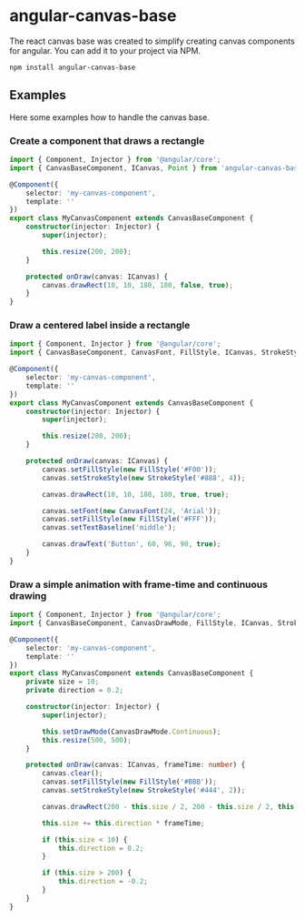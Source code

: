 # angular-canvas-base

The react canvas base was created to simplify creating canvas components for angular. You can add it to your project via NPM.

`npm install angular-canvas-base`

## Examples

Here some examples how to handle the canvas base.

### Create a component that draws a rectangle

```typescript
import { Component, Injector } from '@angular/core';
import { CanvasBaseComponent, ICanvas, Point } from 'angular-canvas-base';

@Component({
    selector: 'my-canvas-component',
    template: ''
})
export class MyCanvasComponent extends CanvasBaseComponent {
    constructor(injector: Injector) {
        super(injector);

        this.resize(200, 200);
    }

    protected onDraw(canvas: ICanvas) {
        canvas.drawRect(10, 10, 180, 180, false, true);
    }
}

```

### Draw a centered label inside a rectangle

```typescript
import { Component, Injector } from '@angular/core';
import { CanvasBaseComponent, CanvasFont, FillStyle, ICanvas, StrokeStyle } from 'angular-canvas-base';

@Component({
    selector: 'my-canvas-component',
    template: ''
})
export class MyCanvasComponent extends CanvasBaseComponent {
    constructor(injector: Injector) {
        super(injector);

        this.resize(200, 200);
    }

    protected onDraw(canvas: ICanvas) {
        canvas.setFillStyle(new FillStyle('#F00'));
        canvas.setStrokeStyle(new StrokeStyle('#888', 4));

        canvas.drawRect(10, 10, 180, 180, true, true);

        canvas.setFont(new CanvasFont(24, 'Arial'));
        canvas.setFillStyle(new FillStyle('#FFF'));
        canvas.setTextBaseline('middle');

        canvas.drawText('Button', 60, 96, 90, true);
    }
}

```

### Draw a simple animation with frame-time and continuous drawing

```typescript
import { Component, Injector } from '@angular/core';
import { CanvasBaseComponent, CanvasDrawMode, FillStyle, ICanvas, StrokeStyle } from 'angular-canvas-base';

@Component({
    selector: 'my-canvas-component',
    template: ''
})
export class MyCanvasComponent extends CanvasBaseComponent {
    private size = 10;
    private direction = 0.2;

    constructor(injector: Injector) {
        super(injector);

        this.setDrawMode(CanvasDrawMode.Continuous);
        this.resize(500, 500);
    }

    protected onDraw(canvas: ICanvas, frameTime: number) {
        canvas.clear();
        canvas.setFillStyle(new FillStyle('#BBB'));
        canvas.setStrokeStyle(new StrokeStyle('#444', 2));

        canvas.drawRect(200 - this.size / 2, 200 - this.size / 2, this.size, this.size, true, true);

        this.size += this.direction * frameTime;

        if (this.size < 10) {
            this.direction = 0.2;
        }

        if (this.size > 200) {
            this.direction = -0.2;
        }
    }
}

```
